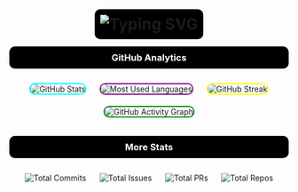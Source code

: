 <h1 align="center">
  <span style="color:white; background-color:black; padding:10px; border-radius:10px;">
    <a href="#" style="text-decoration:none;">
      <img src="https://readme-typing-svg.herokuapp.com?font=Fira+Code&size=30&pause=1000&color=FF5733&center=true&width=435&lines=Hi+%F0%9F%91%8B%2C+I'm+Ankita+Arjun+Ghavate" alt="Typing SVG" />
    </a>
  </span>
</h1>

<div align="center">
  <h3 style="color:white; background-color:black; padding:10px; border-radius:10px;">GitHub Analytics</h3>

  <!-- GitHub Stats Card -->
  <img src="https://github-readme-stats.vercel.app/api?username=ankitaghavate&show_icons=true&theme=radical" alt="GitHub Stats" style="margin:10px; border: 2px solid cyan; border-radius: 10px;" />

  <!-- GitHub Most Used Languages -->
  <img src="https://github-readme-stats.vercel.app/api/top-langs?username=ankitaghavate&layout=compact&theme=radical" alt="Most Used Languages" style="margin:10px; border: 2px solid purple; border-radius: 10px;" />

  <!-- GitHub Streak -->
  <img src="https://github-readme-streak-stats.herokuapp.com?user=ankitaghavate&theme=highcontrast" alt="GitHub Streak" style="margin:10px; border: 2px solid yellow; border-radius: 10px;" />
  
  <!-- GitHub Contributions -->
  <img src="https://github-readme-activity-graph.cyclic.app/graph?username=ankitaghavate&bg_color=000000&color=00FF00&line=00FF00&point=FFFFFF&area=true&area_color=00FF00&hide_border=true" alt="GitHub Activity Graph" style="margin:10px; border: 2px solid green; border-radius: 10px;" />
</div>

<h3 align="center" style="color:white; background-color:black; padding:10px; border-radius:10px;">More Stats</h3>

<!-- Total Commits (2024) -->
<div align="center">
  <img src="https://img.shields.io/github/commits-since/ankitaghavate/ankitaghavate/1.0?label=Total+Commits+2024&style=flat-square" alt="Total Commits" style="margin:10px;" />

  <!-- Total Issues -->
  <img src="https://img.shields.io/github/issues/ankitaghavate?label=Total+Issues&style=flat-square" alt="Total Issues" style="margin:10px;" />

  <!-- Total Pull Requests -->
  <img src="https://img.shields.io/github/pulls/ankitaghavate?label=Total+PRs&style=flat-square" alt="Total PRs" style="margin:10px;" />

  <!-- Total Repositories -->
  <img src="https://img.shields.io/github/followers/ankitaghavate?label=Total+Repos&style=social" alt="Total Repos" style="margin:10px;" />
</div>

